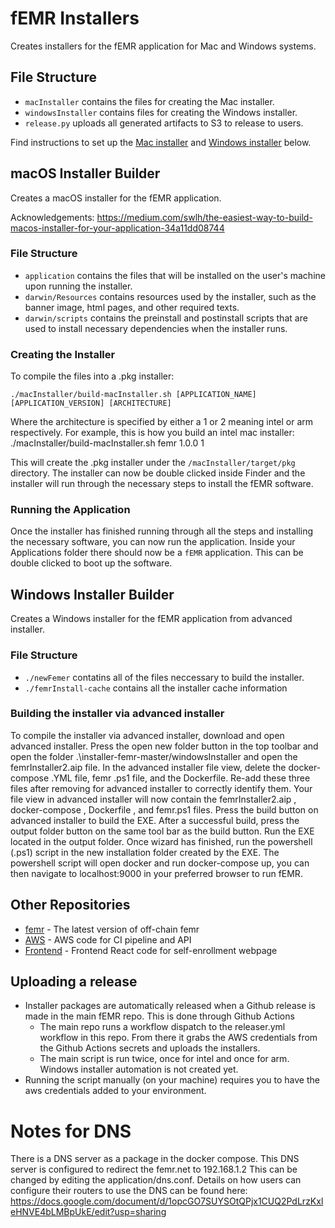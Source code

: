 # fEMR Installers

Creates installers for the fEMR application for Mac and Windows systems.

## File Structure

- `macInstaller` contains the files for creating the Mac installer.
- `windowsInstaller` contains files for creating the Windows installer.
- `release.py` uploads all generated artifacts to S3 to release to users.

Find instructions to set up the [Mac installer](#macOS-Installer-Builder) and [Windows installer](#Windows-Installer-Builder) below.

## macOS Installer Builder

Creates a macOS installer for the fEMR application.

Acknowledgements: https://medium.com/swlh/the-easiest-way-to-build-macos-installer-for-your-application-34a11dd08744

### File Structure

- `application` contains the files that will be installed on the user's machine upon running the installer.
- `darwin/Resources` contains resources used by the installer, such as the banner image, html pages, and other required texts.
- `darwin/scripts` contains the preinstall and postinstall scripts that are used to install necessary dependencies when the installer runs.

### Creating the Installer

To compile the files into a .pkg installer:

```
./macInstaller/build-macInstaller.sh [APPLICATION_NAME] [APPLICATION_VERSION] [ARCHITECTURE]
```

Where the architecture is specified by either a 1 or 2 meaning intel or arm respectively.
For example, this is how you build an intel mac installer: ./macInstaller/build-macInstaller.sh femr 1.0.0 1

This will create the .pkg installer under the `/macInstaller/target/pkg` directory. The installer can now be double clicked inside Finder and the installer will run through the necessary steps to install the fEMR software.

### Running the Application

Once the installer has finished running through all the steps and installing the necessary software, you can now run the application. Inside your Applications folder there should now be a `fEMR` application. This can be double clicked to boot up the software.

## Windows Installer Builder

Creates a Windows installer for the fEMR application from advanced installer.

### File Structure

- `./newFemer` contatins all of the files neccessary to build the installer.
- `./femrInstall-cache` contains all the installer cache information

### Building the installer via advanced installer

To compile the installer via advanced installer, download and open advanced installer. Press the open new folder button in the top toolbar and open the folder .\installer-femr-master/windowsInstaller and open the femrInstaller2.aip file. In the advanced installer file view, delete the docker-compose .YML file, femr .ps1 file, and the Dockerfile. Re-add these three files after removing for advanced installer to correctly identify them. Your file view in advanced installer will now contain the femrInstaller2.aip , docker-compose , Dockerfile , and femr.ps1 files. Press the build button on advanced installer to build the EXE. After a successful build, press the output folder button on the same tool bar as the build button. Run the EXE located in the output folder. Once wizard has finished, run the powershell (.ps1) script in the new installation folder created by the EXE. The powershell script will open docker and run docker-compose up, you can then navigate to localhost:9000 in your preferred browser to run fEMR.

## Other Repositories

- [femr](https://github.com/FEMR/femr) - The latest version of off-chain femr
- [AWS](https://github.com/fEMR/fibula-aws) - AWS code for CI pipeline and API
- [Frontend](https://github.com/CPSECapstone/self-enrollment-frontend) - Frontend React code for self-enrollment webpage

## Uploading a release

- Installer packages are automatically released when a Github release is made in the main fEMR repo. This is done through Github Actions
  - The main repo runs a workflow dispatch to the releaser.yml workflow in this repo. From there it grabs the AWS credentials from the Github Actions secrets and uploads the installers.
  - The main script is run twice, once for intel and once for arm. Windows installer automation is not created yet.
- Running the script manually (on your machine) requires you to have the aws credentials added to your environment.

# Notes for DNS

There is a DNS server as a package in the docker compose. This DNS server is configured to redirect the femr.net to 192.168.1.2 This can be changed by editing the application/dns.conf. Details on how users can configure their routers to use the DNS can be found here: https://docs.google.com/document/d/1opcGO7SUYSOtQPjx1CUQ2PdLrzKxleHNVE4bLMBpUkE/edit?usp=sharing
